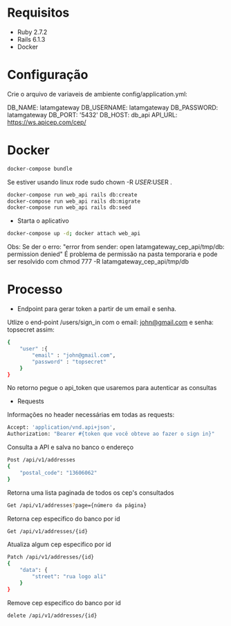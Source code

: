 # Requisitos

* Ruby 2.7.2
* Rails 6.1.3
* Docker

# Configuração

Crie o arquivo de variaveis de ambiente config/application.yml:

DB_NAME: latamgateway
DB_USERNAME: latamgateway
DB_PASSWORD: latamgateway
DB_PORT: '5432'
DB_HOST: db_api
API_URL: https://ws.apicep.com/cep/

# Docker

```bash
docker-compose bundle
```

Se estiver usando linux rode sudo chown -R $USER:$USER .

```bash
docker-compose run web_api rails db:create
docker-compose run web_api rails db:migrate
docker-compose run web_api rails db:seed
```

- Starta o aplicativo

```bash
docker-compose up -d; docker attach web_api
```

Obs: Se der o erro: "error from sender: open latamgateway_cep_api/tmp/db: permission denied"
É problema de permissão na pasta temporaria e pode ser resolvido com chmod 777 -R latamgateway_cep_api/tmp/db

# Processo

- Endpoint para gerar token a partir de um email e senha.

Utlize o end-point /users/sign_in com o email: john@gmail.com e senha: topsecret assim:

```bash
{ 
    "user" :{
        "email" : "john@gmail.com",
        "password" : "topsecret"
    }
}
```

No retorno pegue o api_token que usaremos para autenticar as consultas

- Requests

Informações no header necessárias em todas as requests:

```bash
Accept: 'application/vnd.api+json',
Authorization: "Bearer #{token que você obteve ao fazer o sign in}"
```

Consulta a API e salva no banco o endereço

```bash
Post /api/v1/addresses 
{
    "postal_code": "13606062"
}
```

Retorna uma lista paginada de todos os cep's consultados

```bash
Get /api/v1/addresses?page={número da página} 
```

Retorna cep especifico do banco por id

```bash
Get /api/v1/addresses/{id}
```

Atualiza algum cep especifico por id

```bash
Patch /api/v1/addresses/{id}
{
    "data": {
        "street": "rua logo ali"
    }
}
```

Remove cep especifico do banco por id

```bash
delete /api/v1/addresses/{id}
```
